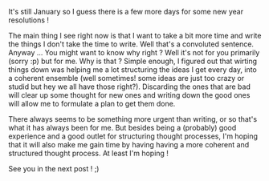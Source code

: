 It's still January so I guess there is a few more days for some new year resolutions ! 

The main thing I see right now is that I want to take a bit more time and write the things I don't take the time to write.
Well that's a convoluted sentence. Anyway ...
You might want to know why right ?  Well it's not for you primarily (sorry :p) but for me. Why is that ? Simple enough, I figured out that wirting things down was helping me a lot structuring the ideas I get every day, into a coherent ensemble (well sometimes! some ideas are just too crazy or studid but hey we all have those right?). Discarding the ones that are bad will clear up some thought for new ones and writing down the good ones will allow me to formulate a plan to get them done.  

There always seems to be something more urgent than writing, or so that's what it has always been for me. But besides being a (probably) good experience and a good outlet for structuring thought processes, I'm hoping that it will also make me gain time by having having a more coherent and structured thought process. 
At least I'm hoping !

See you in the next post ! ;)     
